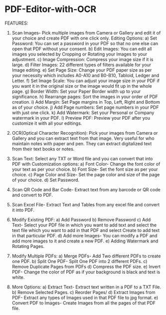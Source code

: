 # PDF-Editor-with-OCR

FEATURES:
1)	Scan Images- Pick multiple images from Camera or Gallery and edit it of your choice and create PDF with one click only.
Editing Options:
a)	Set Password: You can set  a password in your PDF so that no one else can open that PDF without your consent.
b)	Edit Images: You can edit all images you selected by Cropping or Rotating your Images to your adjustment.
c)	Image Compression: Compress your image size if it is large.
d)	Filter Images: 22 different types of filters available for your Image editing.
e)	Set Page Size: Change your PDF paper size as per your necessity which includes A0-A10 and B0-B10, Tabloid, Ledger and Letter.
f)	Set Image Scale: You can adjust your image size in your PDF if you want it in the original size or the image would fit up in the whole page.
g)	Border Width: Set your Paper Border width up to your significance.
h)	Rearrange pages: Sort the images in your order of PDF creation.
i)	Add Margin: Set Page margins in Top, Left, Right and Bottom as of your choice.
j)	Add Page numbers: Set page numbers in your PDF with just one click.
k)	Add Watermark: Set your Personal or Company watermark in your PDF.
l)	Preview PDF: Preview your PDF after you customize it with all your editings.

2)	OCR(Optical Character Recognition):
Pick your images from Camera or Gallery and you can extract text from that image. Very useful for who maintain notes with paper and pen. They can extract digitalized text from their text books or notes.

3)	Scan Text:
Select any TXT or Word file and you can convert that into PDF with Customization options:
a)	Font Color- Change the font color of your text as per your choice.
b)	Font Size- Set the font size as per your choice.
c)	Page Color and Size- Set the page color and size of the page of your choice.
d)	Set Password.

4)	Scan QR Code and Bar Code- Extract text from any barcode or QR code and convert to PDF.

5)	Scan Excel File- Extract Text and Tables from any excel file and convert it into PDF.
6)	Modify Existing PDF:
a)	Add Password
b)	Remove Password
c)	Add Text- Select your PDF file in which you want to add text and select the text file which you want to add in that PDF and select Create to add text in that particular PDF.
d)	Add more Images- You can modify a PDF and add more images to it and create a new PDF.
e)	Adding Watermark and Rotating Pages.

7)	Modify Multiple PDFs:
a)	Merge PDFs- Add Two different PDFs to create one PDF.
b)	Split One PDF- Split One PDF into 2 different PDFs.
c)	Remove Duplicate Pages from PDFs
d)	Compress the PDF size.
e)	Invert PDF- Change the color of PDF as if your background is black and text is white.

8)	More Options:
a)	Extract Text- Extract text written in a PDF to a TXT File.
b)	Remove Selected Pages.
c)	Reorder Pages/
d)	Extract Images from PDF- Extract any types of Images used in that PDF file to jpg format.
e)	Convert PDF to Images- Create Images from all the pages of that PDF file.

